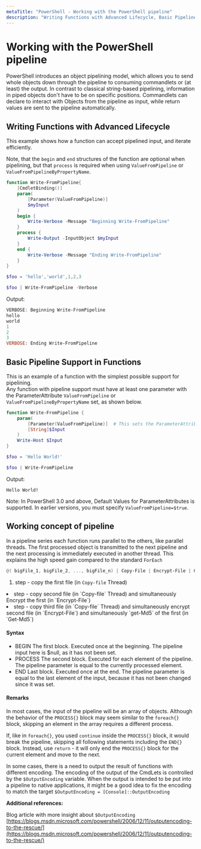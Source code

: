 ```yaml
---
metaTitle: "PowerShell - Working with the PowerShell pipeline"
description: "Writing Functions with Advanced Lifecycle, Basic Pipeline Support in Functions, Working concept of pipeline"
---
```


# Working with the PowerShell pipeline


PowerShell introduces an object pipelining model, which allows you to send whole objects down through the pipeline to consuming commandlets or (at least) the output. In contrast to classical string-based pipelining, information in piped objects don't have to be on specific positions. Commandlets can declare to interact with Objects from the pipeline as input, while return values are sent to the pipeline automatically.



## Writing Functions with Advanced Lifecycle


This example shows how a function can accept pipelined input, and iterate efficiently.

Note, that the `begin` and `end` structures of the function are optional when pipelining, but that `process` is required when using `ValueFromPipeline` or `ValueFromPipelineByPropertyName`.

```powershell
function Write-FromPipeline{
    [CmdletBinding()]
    param(
        [Parameter(ValueFromPipeline)]
        $myInput
    )
    begin {
        Write-Verbose -Message "Beginning Write-FromPipeline" 
    }
    process {
        Write-Output -InputObject $myInput
    }
    end {
        Write-Verbose -Message "Ending Write-FromPipeline"
    }
}

$foo = 'hello','world',1,2,3

$foo | Write-FromPipeline -Verbose

```

Output:

```powershell
VERBOSE: Beginning Write-FromPipeline
hello
world
1
2
3
VERBOSE: Ending Write-FromPipeline

```



## Basic Pipeline Support in Functions


This is an example of a function with the simplest possible support for pipelining.<br />
Any function with pipeline support must have at least one parameter with the ParameterAttribute `ValueFromPipeline` or `ValueFromPipelineByPropertyName` set, as shown below.

```powershell
function Write-FromPipeline {
    param(
        [Parameter(ValueFromPipeline)]  # This sets the ParameterAttribute
        [String]$Input
    )
    Write-Host $Input
}

$foo = 'Hello World!'

$foo | Write-FromPipeline

```

Output:

`Hello World!`

Note: In PowerShell 3.0 and above, Default Values for ParameterAttributes is supported. In earlier versions, you must specify `ValueFromPipeline=$true`.



## Working concept of pipeline


In a pipeline series each function runs parallel to the others, like parallel threads. The first processed object is transmitted to the next pipeline and the next processing is immediately executed in another thread. This explains the high speed gain compared to the standard `ForEach`

```powershell
@( bigFile_1, bigFile_2, ..., bigFile_n) | Copy-File | Encrypt-File | Get-Md5

```


1. step - copy the first file (in `Copy-file` Thread)
<li>step - copy
second file (in `Copy-file` Thread) and simultaneously Encrypt the
first (in `Encrypt-File`)</li>
<li>step -
copy third file (in `Copy-file` Thread) and simultaneously encrypt second file (in `Encrypt-File`) and simultaneously `get-Md5` of the first (in `Get-Md5`)</li>



#### Syntax


- BEGIN The first block. Executed once at the beginning. The pipeline input here is $null, as it has not been set.
- PROCESS The second block. Executed for each element of the pipeline. The pipeline parameter is equal to the currently processed element.
- END Last block. Executed once at the end. The pipeline parameter is equal to the last element of the input, because it has not been changed since it was set.



#### Remarks


In most cases, the input of the pipeline will be an array of objects. Although the behavior of the `PROCESS{}` block may seem similar to the `foreach{}` block, skipping an element in the array requires a different process.

If, like in `foreach{}`, you used `continue` inside the `PROCESS{}` block, it would break the pipeline, skipping all following statements including the `END{}` block. Instead, use `return` - it will only end the `PROCESS{}` block for the current element and move to the next.

In some cases, there is a need to output the result of functions with different encoding. The encoding of the output of the CmdLets is controlled by the `$OutputEncoding` variable. When the output is intended to be put into a pipeline to native applications, it might be a good idea to fix the encoding to match the target `$OutputEncoding = [Console]::OutputEncoding`

**Additional references:**

Blog article with more insight about `$OutputEncoding`
[https://blogs.msdn.microsoft.com/powershell/2006/12/11/outputencoding-to-the-rescue/](https://blogs.msdn.microsoft.com/powershell/2006/12/11/outputencoding-to-the-rescue/)


